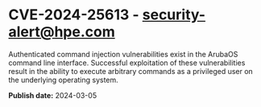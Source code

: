# CVE-2024-25613 - security-alert@hpe.com

Authenticated command injection vulnerabilities exist in the ArubaOS command line interface. Successful exploitation of these vulnerabilities result in the ability to execute arbitrary commands as a privileged user on the underlying operating system.



**Publish date:** 2024-03-05
